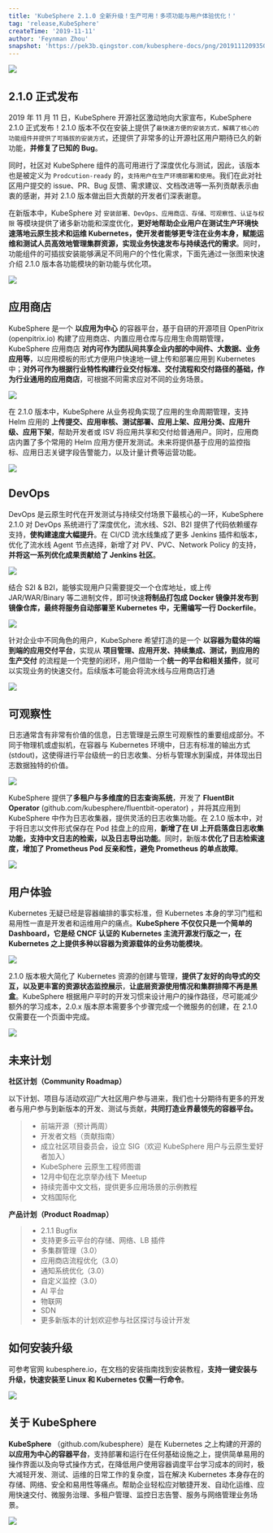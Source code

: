 ```yaml
---
title: 'KubeSphere 2.1.0 全新升级！生产可用！多项功能与用户体验优化！'
tag: 'release,KubeSphere'
createTime: '2019-11-11'
author: 'Feynman Zhou'
snapshot: 'https://pek3b.qingstor.com/kubesphere-docs/png/20191112093503.png'
---
```



![](https://pek3b.qingstor.com/kubesphere-docs/png/20191112093503.png)

## 2.1.0 正式发布

2019 年 11 月 11 日，KubeSphere 开源社区激动地向大家宣布，KubeSphere 2.1.0 正式发布！2.1.0 版本不仅在安装上提供了`最快速方便的安装方式，解耦了核心的功能组件并提供了可插拔的安装方式`，还提供了非常多的让开源社区用户期待已久的新功能，**并修复了已知的 Bug**。

同时，社区对 KubeSphere 组件的高可用进行了深度优化与测试，因此，该版本也是被定义为 `Prodcution-ready` 的，`支持用户在生产环境部署和使用`。我们在此对社区用户提交的 issue、PR、Bug 反馈、需求建议、文档改进等一系列贡献表示由衷的感谢，并对 2.1.0 版本做出巨大贡献的开发者们深表谢意。

在新版本中，KubeSphere 对 `安装部署、DevOps、应用商店、存储、可观察性、认证与权限` 等模块提供了诸多新功能和深度优化，**更好地帮助企业用户在测试生产环境快速落地云原生技术和运维 Kubernetes，使开发者能够更专注在业务本身，赋能运维和测试人员高效地管理集群资源，实现业务快速发布与持续迭代的需求**。同时，功能组件的可插拔安装能够满足不同用户的个性化需求，下面先通过一张图来快速介绍 2.1.0 版本各功能模块的新功能与优化项。

![](https://pek3b.qingstor.com/kubesphere-docs/png/20191112191613.png)

## 应用商店

KubeSphere 是一个 **以应用为中心** 的容器平台，基于自研的开源项目 OpenPitrix (openpitrix.io) 构建了应用商店、内置应用仓库与应用生命周期管理，KubeSphere 应用商店 **对内可作为团队间共享企业内部的中间件、大数据、业务应用等**，以应用模板的形式方便用户快速地一键上传和部署应用到 Kubernetes 中；**对外可作为根据行业特性构建行业交付标准、交付流程和交付路径的基础，作为行业通用的应用商店**，可根据不同需求应对不同的业务场景。

![](https://pek3b.qingstor.com/kubesphere-docs/png/20191025011318.png)


在 2.1.0 版本中，KubeSphere 从业务视角实现了应用的生命周期管理，支持 Helm 应用的 **上传提交、应用审核、测试部署、应用上架、应用分类、应用升级、应用下架**，帮助开发者或 ISV 将应用共享和交付给普通用户。同时，应用商店内置了多个常用的 Helm 应用方便开发测试。未来将提供基于应⽤的监控指标、应⽤⽇志关键字段告警能⼒，以及计量计费等运营功能。

![](https://pek3b.qingstor.com/kubesphere-docs/png/20191111154118.png)

## DevOps

DevOps 是云原生时代在开发测试与持续交付场景下最核心的一环，KubeSphere 2.1.0 对 DevOps 系统进行了深度优化，流水线、S2I、B2I 提供了代码依赖缓存支持，**使构建速度大幅提升**。在 CI/CD 流水线集成了更多 Jenkins 插件和版本，优化了流水线 Agent 节点选择，新增了对 PV、PVC、Network Policy 的支持，**并将这一系列优化成果贡献给了 Jenkins 社区**。

![](https://pek3b.qingstor.com/kubesphere-docs/png/20191111162132.png)

结合 S2I & B2I，能够实现用户只需要提交一个仓库地址，或上传 JAR/WAR/Binary 等二进制文件，即可快速**将制品打包成 Docker 镜像并发布到镜像仓库，最终将服务自动部署至 Kubernetes 中，无需编写一行 Dockerfile**。

![](https://pek3b.qingstor.com/kubesphere-docs/png/20191111174017.png)

针对企业中不同角色的用户，KubeSphere 希望打造的是一个 **以容器为载体的端到端的应用交付平台**，实现从 **项目管理、应用开发、持续集成、测试，到应用的生产交付** 的流程是一个完整的闭环，用户借助一个**统一的平台和相关插件**，就可以实现业务的快速交付。后续版本可能会将流水线与应用商店打通

![](https://pek3b.qingstor.com/kubesphere-docs/png/20191111155401.png)

## 可观察性

日志通常含有非常有价值的信息，日志管理是云原生可观察性的重要组成部分。不同于物理机或虚拟机，在容器与 Kubernetes 环境中，日志有标准的输出方式(stdout)，这使得进行平台级统一的日志收集、分析与管理水到渠成，并体现出日志数据独特的价值。

![](https://pek3b.qingstor.com/kubesphere-docs/png/20191111164845.png)

KubeSphere 提供了**多租户与多维度的日志查询系统**，开发了 **FluentBit Operator** (github.com/kubesphere/fluentbit-operator) ，并将其应用到 KubeSphere 中作为日志收集器，提供灵活的日志收集功能。在 2.1.0 版本中，对于将日志以文件形式保存在 Pod 挂盘上的应用，**新增了在 UI 上开启落盘日志收集功能，支持中文日志的检索，以及日志导出功能**。同时，新版本**优化了日志检索速度，增加了 Prometheus Pod 反亲和性，避免 Prometheus 的单点故障**。

![](https://pek3b.qingstor.com/kubesphere-docs/png/20191111164821.png)

## 用户体验

Kubernetes 无疑已经是容器编排的事实标准，但 Kubernetes 本身的学习门槛和易用性一直是开发者和运维用户的痛点。**KubeSphere 不仅仅只是一个简单的 Dashboard，它是经 CNCF 认证的 Kubernetes 主流开源发行版之一，在 Kubernetes 之上提供多种以容器为资源载体的业务功能模块**。

![](https://pek3b.qingstor.com/kubesphere-docs/png/20191111170310.png)

2.1.0 版本极大简化了 Kubernetes 资源的创建与管理，**提供了友好的向导式的交互，以及更丰富的资源状态监控展示**，**让底层资源使用情况和集群排障不再是黑盒**。KubeSphere 根据用户平时的开发习惯来设计用户的操作路径，尽可能减少额外的学习成本，2.0.x 版本原本需要多个步骤完成一个微服务的创建，在 2.1.0 仅需要在一个页面中完成。

![](https://pek3b.qingstor.com/kubesphere-docs/png/20191111171133.png)


## 未来计划

**社区计划（Community Roadmap）**

以下计划、项目与活动欢迎广大社区用户参与进来，我们也十分期待有更多的开发者与用户参与到新版本的开发、测试与贡献，**共同打造业界最领先的容器平台。**

> - 前端开源（预计两周）
> - 开发者文档（贡献指南）
> - 成立社区项目委员会，设立 SIG（欢迎 KubeSphere 用户与云原生爱好者加入）
> - KubeSphere 云原生工程师图谱
> - 12月中旬在北京举办线下 Meetup
> - 持续完善中文文档，提供更多应用场景的示例教程
> - 文档国际化


**产品计划（Product Roadmap）**

> - 2.1.1 Bugfix
> - 支持更多云平台的存储、网络、LB 插件
> - 多集群管理（3.0）
> - 应用商店流程优化（3.0）
> - 通知系统优化（3.0）
> - 自定义监控（3.0）
> - AI 平台
> - 物联网
> - SDN
> - 更多新版本的计划欢迎参与社区探讨与设计开发

## 如何安装升级

可参考官网 kubesphere.io，在文档的安装指南找到安装教程，**支持一键安装与升级，快速安装至 Linux 和 Kubernetes 仅需一行命令**。

![](https://pek3b.qingstor.com/kubesphere-docs/png/20191111175033.png)

## 关于 KubeSphere

**KubeSphere** （github.com/kubesphere）是在 Kubernetes 之上构建的开源的 **以应用为中心的容器平台**，支持部署和运行在任何基础设施之上，提供简单易用的操作界面以及向导式操作方式，在降低用户使用容器调度平台学习成本的同时，极大减轻开发、测试、运维的日常工作的复杂度，旨在解决 Kubernetes 本身存在的存储、网络、安全和易用性等痛点。帮助企业轻松应对敏捷开发、自动化运维、应用快速交付、微服务治理、多租户管理、监控日志告警、服务与网络管理业务场景。

![](https://pek3b.qingstor.com/kubesphere-docs/png/20191112191738.png)
